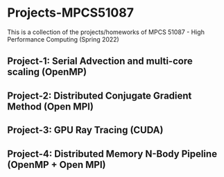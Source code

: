 # Projects-MPCS51087
This is a collection of the projects/homeworks of MPCS 51087 - High Performance Computing (Spring 2022)

## Project-1: Serial Advection and multi-core scaling (OpenMP)
## Project-2: Distributed Conjugate Gradient Method (Open MPI)
## Project-3: GPU Ray Tracing (CUDA)
## Project-4: Distributed Memory N-Body Pipeline (OpenMP + Open MPI)
